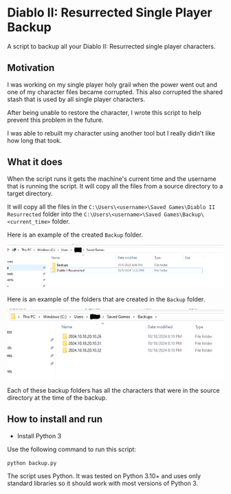 # Diablo II: Resurrected Single Player Backup

A script to backup all your Diablo II: Resurrected single player characters.

## Motivation

I was working on my single player holy grail when the power went out and one of my character files became corrupted. This also corrupted the shared stash that is used by all single player characters.

After being unable to restore the character, I wrote this script to help prevent this problem in the future.

I was able to rebuilt my character using another tool but I really didn't like how long that took.

## What it does

When the script runs it gets the machine's current time and the username that is running the script. It will copy all the files from a source directory to a target directory.

It will copy all the files in the `C:\Users\<username>\Saved Games\Diablo II Resurrected` folder into the `C:\Users\<username>\Saved Games\Backup\<current_time>` folder.

Here is an example of the created `Backup` folder.

![Backup folder](images/backup-folder.png)

Here is an example of the folders that are created in the `Backup` folder.

![Backups in the Backup folder](images/backups.png)

Each of these backup folders has all the characters that were in the source directory at the time of the backup.

## How to install and run

- Install Python 3

Use the following command to run this script:

`python backup.py`

The script uses Python. It was tested on Python 3.10+ and uses only standard libraries so it should work with most versions of Python 3.
